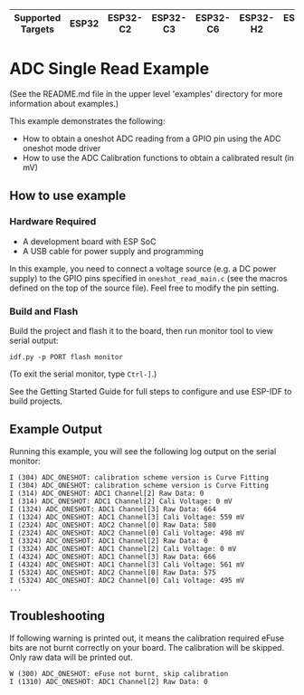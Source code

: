 | Supported Targets | ESP32 | ESP32-C2 | ESP32-C3 | ESP32-C6 | ESP32-H2 | ESP32-S2 | ESP32-S3 |
| ----------------- | ----- | -------- | -------- | -------- | -------- | -------- | -------- |

# ADC Single Read Example

(See the README.md file in the upper level 'examples' directory for more information about examples.)

This example demonstrates the following:

- How to obtain a oneshot ADC reading from a GPIO pin using the ADC oneshot mode driver
- How to use the ADC Calibration functions to obtain a calibrated result (in mV)

## How to use example

### Hardware Required

* A development board with ESP SoC
* A USB cable for power supply and programming

In this example, you need to connect a voltage source (e.g. a DC power supply) to the GPIO pins specified in `oneshot_read_main.c` (see the macros defined on the top of the source file). Feel free to modify the pin setting.

### Build and Flash

Build the project and flash it to the board, then run monitor tool to view serial output:

```
idf.py -p PORT flash monitor
```

(To exit the serial monitor, type ``Ctrl-]``.)

See the Getting Started Guide for full steps to configure and use ESP-IDF to build projects.

## Example Output

Running this example, you will see the following log output on the serial monitor:

```
I (304) ADC_ONESHOT: calibration scheme version is Curve Fitting
I (304) ADC_ONESHOT: calibration scheme version is Curve Fitting
I (314) ADC_ONESHOT: ADC1 Channel[2] Raw Data: 0
I (314) ADC_ONESHOT: ADC1 Channel[2] Cali Voltage: 0 mV
I (1324) ADC_ONESHOT: ADC1 Channel[3] Raw Data: 664
I (1324) ADC_ONESHOT: ADC1 Channel[3] Cali Voltage: 559 mV
I (2324) ADC_ONESHOT: ADC2 Channel[0] Raw Data: 580
I (2324) ADC_ONESHOT: ADC2 Channel[0] Cali Voltage: 498 mV
I (3324) ADC_ONESHOT: ADC1 Channel[2] Raw Data: 0
I (3324) ADC_ONESHOT: ADC1 Channel[2] Cali Voltage: 0 mV
I (4324) ADC_ONESHOT: ADC1 Channel[3] Raw Data: 666
I (4324) ADC_ONESHOT: ADC1 Channel[3] Cali Voltage: 561 mV
I (5324) ADC_ONESHOT: ADC2 Channel[0] Raw Data: 575
I (5324) ADC_ONESHOT: ADC2 Channel[0] Cali Voltage: 495 mV
...
```

## Troubleshooting

If following warning is printed out, it means the calibration required eFuse bits are not burnt correctly on your board. The calibration will be skipped. Only raw data will be printed out.
```
W (300) ADC_ONESHOT: eFuse not burnt, skip calibration
I (1310) ADC_ONESHOT: ADC1 Channel[2] Raw Data: 0
```